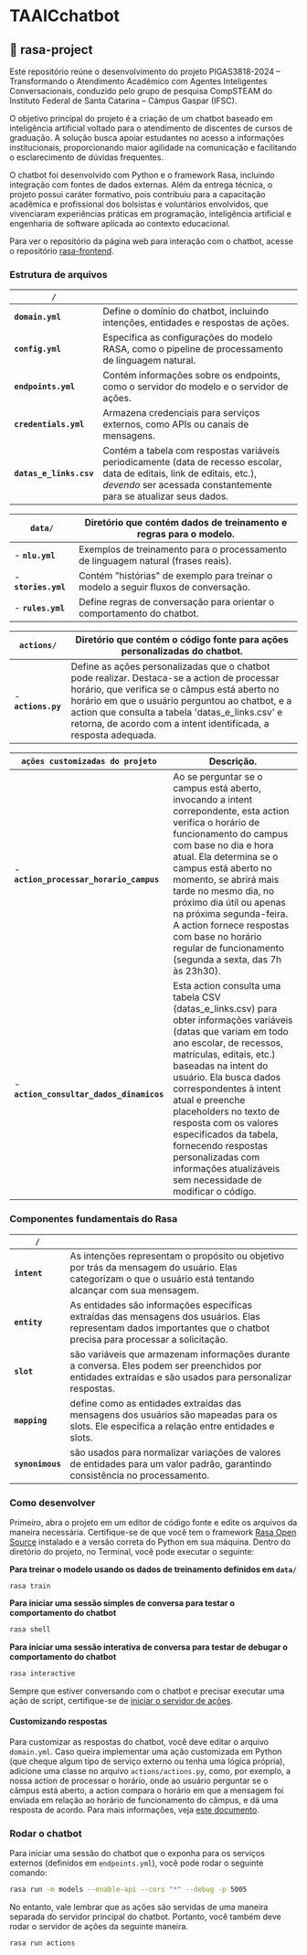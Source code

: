 # TAAICchatbot

## 🤖 rasa-project

Este repositório reúne o desenvolvimento do projeto PIGAS3818-2024 – Transformando o Atendimento Acadêmico com Agentes Inteligentes Conversacionais, conduzido pelo grupo de pesquisa CompSTEAM do Instituto Federal de Santa Catarina – Câmpus Gaspar (IFSC).

O objetivo principal do projeto é a criação de um chatbot baseado em inteligência artificial voltado para o atendimento de discentes de cursos de graduação. A solução busca apoiar estudantes no acesso a informações institucionais, proporcionando maior agilidade na comunicação e facilitando o esclarecimento de dúvidas frequentes.

O chatbot foi desenvolvido com Python e o framework Rasa, incluindo integração com fontes de dados externas. Além da entrega técnica, o projeto possui caráter formativo, pois contribuiu para a capacitação acadêmica e profissional dos bolsistas e voluntários envolvidos, que vivenciaram experiências práticas em programação, inteligência artificial e engenharia de software aplicada ao contexto educacional.

Para ver o repositório da página web para interação com o chatbot, acesse o repositório [rasa-frontend](https://github.com/ifscbot/rasa-frontend).

### Estrutura de arquivos

| **`/`**                  |                                                                                             |
|--------------------------|---------------------------------------------------------------------------------------------|
| **`domain.yml`**         | Define o domínio do chatbot, incluindo intenções, entidades e respostas de ações.           |
| **`config.yml`**         | Especifica as configurações do modelo RASA, como o pipeline de processamento de linguagem natural. |
| **`endpoints.yml`**      | Contém informações sobre os endpoints, como o servidor do modelo e o servidor de ações.     |
| **`credentials.yml`**    | Armazena credenciais para serviços externos, como APIs ou canais de mensagens.              |
| **`datas_e_links.csv`**  | Contém a tabela com respostas variáveis periodicamente (data de recesso escolar, data de editais, link de editais, etc.), *devendo* ser acessada constantemente para se atualizar seus dados. |

| **`data/`**              | Diretório que contém dados de treinamento e regras para o modelo.                           |
|--------------------------|---------------------------------------------------------------------------------------------|
| - **`nlu.yml`**          | Exemplos de treinamento para o processamento de linguagem natural (frases reais).           |
| - **`stories.yml`**      | Contém "histórias" de exemplo para treinar o modelo a seguir fluxos de conversação.         |
| - **`rules.yml`**        | Define regras de conversação para orientar o comportamento do chatbot.                      |

| **`actions/`**           | Diretório que contém o código fonte para ações personalizadas do chatbot.                   |
|--------------------------|---------------------------------------------------------------------------------------------|
| - **`actions.py`**       | Define as ações personalizadas que o chatbot pode realizar. Destaca-se a action de processar horário, que verifica se o câmpus está aberto no horário em que o usuário perguntou ao chatbot, e a action que consulta a tabela 'datas_e_links.csv' e retorna, de acordo com a intent identificada, a resposta adequada. |

| **`ações customizadas do projeto`**           | Descrição.                   |
|--------------------------|---------------------------------------------------------------------------------------------|
| - **`action_processar_horario_campus`**       | Ao se perguntar se o campus está aberto, invocando a intent correpondente, esta action verifica o horário de funcionamento do campus com base no dia e hora atual. Ela determina se o campus está aberto no momento, se abrirá mais tarde no mesmo dia, no próximo dia útil ou apenas na próxima segunda-feira. A action fornece respostas com base no horário regular de funcionamento (segunda a sexta, das 7h às 23h30). |
| - **`action_consultar_dados_dinamicos`**       | Esta action consulta uma tabela CSV (datas_e_links.csv) para obter informações variáveis (datas que variam em todo ano escolar, de recessos, matrículas, editais, etc.) baseadas na intent do usuário. Ela busca dados correspondentes à intent atual e preenche placeholders no texto de resposta com os valores especificados da tabela, fornecendo respostas personalizadas com informações atualizáveis sem necessidade de modificar o código. |

### Componentes fundamentais do Rasa

| **`/`**                  |                                                                                             |
|--------------------------|---------------------------------------------------------------------------------------------|
| **`intent`**             | As intenções representam o propósito ou objetivo por trás da mensagem do usuário. Elas categorizam o que o usuário está tentando alcançar com sua mensagem. |
| **`entity`**             | As entidades são informações específicas extraídas das mensagens dos usuários. Elas representam dados importantes que o chatbot precisa para processar a solicitação. |
| **`slot`**               | são variáveis que armazenam informações durante a conversa. Eles podem ser preenchidos por entidades extraídas e são usados para personalizar respostas. |
| **`mapping`**            | define como as entidades extraídas das mensagens dos usuários são mapeadas para os slots. Ele especifica a relação entre entidades e slots. |
| **`synonimous`**         | são usados para normalizar variações de valores de entidades para um valor padrão, garantindo consistência no processamento. |

### Como desenvolver

Primeiro, abra o projeto em um editor de código fonte e edite os arquivos da maneira necessária. Certifique-se de que você tem o framework [Rasa Open Source](https://rasa.com/docs/rasa/installation/installing-rasa-open-source/) instalado e a versão correta do Python em sua máquina. Dentro do diretório do projeto, no Terminal, você pode executar o seguinte:

**Para treinar o modelo usando os dados de treinamento definidos em `data/`** 
```
rasa train
```

**Para iniciar uma sessão simples de conversa para testar o comportamento do chatbot**
```bash
rasa shell
```

**Para iniciar uma sessão interativa de conversa para testar de debugar o comportamento do chatbot**
```bash
rasa interactive
```

Sempre que estiver conversando com o chatbot e precisar executar uma ação de script, certifique-se de [iniciar o servidor de ações](#rodar-o-chatbot).

#### Customizando respostas

Para customizar as respostas do chatbot, você deve editar o arquivo `domain.yml`. Caso queira implementar uma ação customizada em Python (que cheque algum tipo de serviço externo ou tenha uma lógica própria), adicione uma classe no arquivo `actions/actions.py`, como, por exemplo, a nossa action de processar o horário, onde ao usuário perguntar se o câmpus está aberto, a action compara o horário em que a mensagem foi enviada em relação ao horário de funcionamento do câmpus, e dá uma resposta de acordo. Para mais informações, veja [este documento](https://rasa.com/docs/rasa/actions/).

### Rodar o chatbot

Para iniciar uma sessão do chatbot que o exponha para os serviços externos (definidos em `endpoints.yml`), você pode rodar o seguinte comando: 

```bash
rasa run -m models --enable-api --cors "*" --debug -p 5005
```

No entanto, vale lembrar que as ações são servidas de uma maneira separada do servidor principal do chatbot. Portanto, você também deve rodar o servidor de ações da seguinte maneira.

```bash
rasa run actions
```
